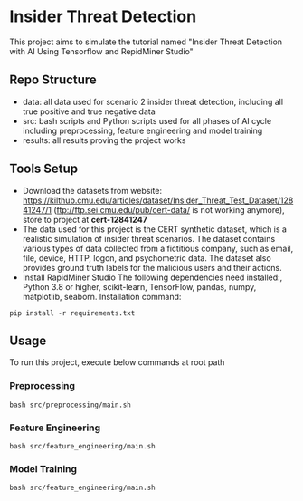 # Insider Threat Detection

This project aims to simulate the tutorial named "Insider Threat Detection with AI Using Tensorflow and RepidMiner Studio"

## Repo Structure

- data: all data used for scenario 2 insider threat detection, including all true positive and true negative data
- src: bash scripts and Python scripts used for all phases of AI cycle including preprocessing, feature engineering and model training
- results: all results proving the project works

## Tools Setup

- Download the datasets from website: https://kilthub.cmu.edu/articles/dataset/Insider_Threat_Test_Dataset/12841247/1
(ftp://ftp.sei.cmu.edu/pub/cert-data/ is not working anymore), store to project at **cert-12841247**
- The data used for this project is the CERT synthetic dataset, which is a realistic simulation of insider threat scenarios. The dataset contains various types of data collected from a fictitious company, such as email, file, device, HTTP, logon, and psychometric data. The dataset also provides ground truth labels for the malicious users and their actions.
- Install RapidMiner Studio
The following dependencies need installed:, Python 3.8 or higher, scikit-learn, TensorFlow, pandas, numpy, matplotlib, seaborn.
Installation command:

`pip install -r requirements.txt`

## Usage

To run this project, execute below commands at root path

### Preprocessing
`bash src/preprocessing/main.sh`

### Feature Engineering
`bash src/feature_engineering/main.sh`

### Model Training
`bash src/feature_engineering/main.sh`